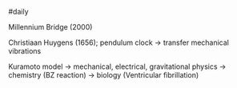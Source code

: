 #daily 

Millennium Bridge (2000)

Christiaan Huygens (1656); pendulum clock
-> transfer mechanical vibrations

Kuramoto model
-> mechanical, electrical, gravitational physics
-> chemistry (BZ reaction)
-> biology (Ventricular fibrillation)